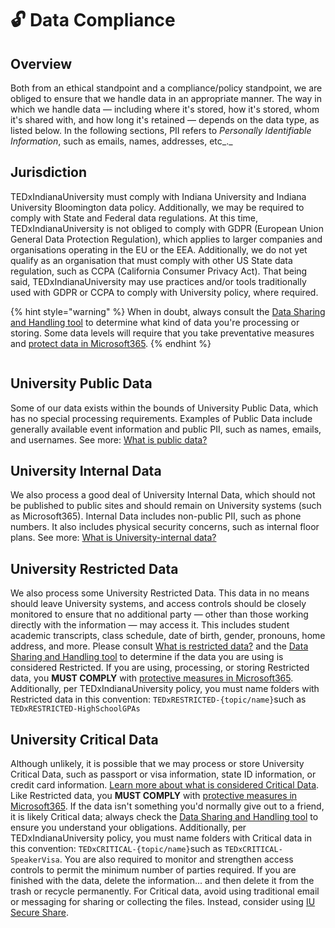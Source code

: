 # 🔓 Data Compliance

## Overview

Both from an ethical standpoint and a compliance/policy standpoint, we are obliged to ensure that we handle data in an appropriate manner. The way in which we handle data — including where it's stored, how it's stored, whom it's shared with, and how long it's retained — depends on the data type, as listed below. In the following sections, PII refers to _Personally Identifiable Information_, such as emails, names, addresses, etc_._

## Jurisdiction

TEDxIndianaUniversity must comply with Indiana University and Indiana University Bloomington data policy. Additionally, we may be required to comply with State and Federal data regulations. At this time, TEDxIndianaUniversity is not obliged to comply with GDPR (European Union General Data Protection Regulation), which applies to larger companies and organisations operating in the EU or the EEA. Additionally, we do not yet qualify as an organisation that must comply with other US State data regulation, such as CCPA (California Consumer Privacy Act). That being said, TEDxIndianaUniversity may use practices and/or tools traditionally used with GDPR or CCPA to comply with University policy, where required.

{% hint style="warning" %}
When in doubt, always consult the [Data Sharing and Handling tool](https://datamanagement.iu.edu/tools/dsh.html) to determine what kind of data you're processing or storing. Some data levels will require that you take preventative measures and [protect data in Microsoft365](https://kb.iu.edu/d/bgfb).&#x20;
{% endhint %}

<figure><img src="https://datamanagement.iu.edu/img/therma-full.png" alt=""><figcaption></figcaption></figure>

## University Public Data

Some of our data exists within the bounds of University Public Data, which has no special processing requirements. Examples of Public Data include generally available event information and public PII, such as names, emails, and usernames. See more: [What is public data?](https://datamanagement.iu.edu/data-classifications/public-data.html)

## University Internal Data

We also process a good deal of University Internal Data, which should not be published to public sites and should remain on University systems (such as Microsoft365). Internal Data includes non-public PII, such as phone numbers. It also includes physical security concerns, such as internal floor plans. See more: [What is University-internal data?](https://datamanagement.iu.edu/data-classifications/university-internal-data.html)

## University Restricted Data

We also process some University Restricted Data. This data in no means should leave University systems, and access controls should be closely monitored to ensure that no additional party — other than those working directly with the information — may access it. This includes student academic transcripts, class schedule, date of birth, gender, pronouns, home address, and more. Please consult [What is restricted data?](https://datamanagement.iu.edu/data-classifications/restricted-data.html) and the [Data Sharing and Handling tool](https://datamanagement.iu.edu/tools/dsh.html) to determine if the data you are using is considered Restricted. If you are using, processing, or storing Restricted data, you **MUST COMPLY** with [protective measures in Microsoft365](https://kb.iu.edu/d/bgfb). Additionally, per TEDxIndianaUniversity policy, you must name folders with Restricted data in this convention: `TEDxRESTRICTED-{topic/name}`such as `TEDxRESTRICTED-HighSchoolGPAs`

## University Critical Data

Although unlikely, it is possible that we may process or store University Critical Data, such as passport or visa information, state ID information, or credit card information. [Learn more about what is considered Critical Data](https://datamanagement.iu.edu/data-classifications/critical-data/index.html). Like Restricted data, you **MUST COMPLY** with [protective measures in Microsoft365](https://kb.iu.edu/d/bgfb). If the data isn't something you'd normally give out to a friend, it is likely Critical data; always check the [Data Sharing and Handling tool](https://datamanagement.iu.edu/tools/dsh.html) to ensure you understand your obligations. Additionally, per TEDxIndianaUniversity policy, you must name folders with Critical data in this convention: `TEDxCRITICAL-{topic/name}`such as `TEDxCRITICAL-SpeakerVisa`. You are also required to monitor and strengthen access controls to permit the minimum number of parties required. If you are finished with the data, delete the information... and then delete it from the trash or recycle permanently. For Critical data, avoid using traditional email or messaging for sharing or collecting the files. Instead, consider using [IU Secure Share](https://kb.iu.edu/d/bhuz).
